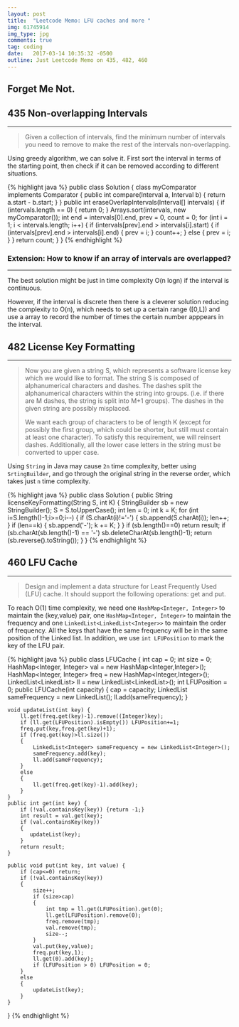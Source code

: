 ```yaml
---
layout: post
title:  "Leetcode Memo: LFU caches and more "
img: 61745914
img_type: jpg
comments: true
tag: coding
date:   2017-03-14 10:35:32 -0500
outline: Just Leetcode Memo on 435, 482, 460 
---
```


Forget Me Not.
---
## 435 Non-overlapping Intervals
---
>Given a collection of intervals, find the minimum number of intervals you need to remove to make the rest of the intervals non-overlapping.

Using greedy algorithm, we can solve it. First sort the interval in terms of the starting point, then check if it can be removed according to different situations.

{% highlight java %}
public class Solution {
    class myComparator implements Comparator<Interval> {
        public int compare(Interval a, Interval b) {
            return a.start - b.start;
        }
    }
    public int eraseOverlapIntervals(Interval[] intervals) {
        if (intervals.length == 0) {
            return 0;
        }
        Arrays.sort(intervals, new myComparator());
        int end = intervals[0].end, prev = 0, count = 0;
        for (int i = 1; i < intervals.length; i++) {
            if (intervals[prev].end > intervals[i].start) {
                if (intervals[prev].end > intervals[i].end) {
                    prev = i;
                }
                count++;
            } else {
                prev = i;
            }
        }
        return count;
    }
}
{% endhighlight %}

### Extension: How to know if an array of intervals are overlapped?
---
The best solution might be just in time complexity O(n logn) if the interval is continuous. 

However, if the interval is discrete then there is a cleverer solution reducing the complexity to O(n), which needs to set up a certain range ([0,L]) and use a array to record the number of times the certain number apppears in the interval.

## 482 License Key Formatting
---
>Now you are given a string S, which represents a software license key which we would like to format. The string S is composed of alphanumerical characters and dashes. The dashes split the alphanumerical characters within the string into groups. (i.e. if there are M dashes, the string is split into M+1 groups). The dashes in the given string are possibly misplaced.
>
>We want each group of characters to be of length K (except for possibly the first group, which could be shorter, but still must contain at least one character). To satisfy this requirement, we will reinsert dashes. Additionally, all the lower case letters in the string must be converted to upper case.

Using `String` in Java may cause `2n` time complexity, better using `SrtingBuilder`, and go through the original string in the reverse order, which takes just `n` time complexity.

{% highlight java %}
public class Solution {
    public String licenseKeyFormatting(String S, int K) {
        StringBuilder sb = new StringBuilder();
        S = S.toUpperCase();
        int len = 0;
        int k = K;
        for (int i=S.length()-1;i>=0;i--)
        {
            if (S.charAt(i)!='-')
            {
                sb.append(S.charAt(i));
                len++;
            }
            if (len==k) 
            {
                sb.append('-');
                k += K;
            }
        }
        if (sb.length()==0) return result;
        if (sb.charAt(sb.length()-1) == '-')
            sb.deleteCharAt(sb.length()-1);
        return (sb.reverse().toString());
    }
}
{% endhighlight %}

## 460 LFU Cache
---
>Design and implement a data structure for Least Frequently Used (LFU) cache. It should support the following operations: get and put.

To reach O(1) time complexity, we need one `HashMap<Integer, Integer>` to maintain the (key,value) pair, one `HashMap<Integer, Integer>` to maintain the frequency and one `LinkedList<LinkedList<Integer>>` to maintain the order of frequency. All the keys that have the same frequency will be in the same position of the Linked list. In addition, we use `int LFUPosition` to mark the key of the LFU pair.


{% highlight java %}
public class LFUCache {
    int cap = 0;
    int size = 0;
    HashMap<Integer, Integer> val = new HashMap<Integer,Integer>();
    HashMap<Integer, Integer> freq = new HashMap<Integer,Integer>();
    LinkedList<LinkedList<Integer>> ll = new LinkedList<LinkedList<Integer>>();
    int LFUPosition = 0;
    public LFUCache(int capacity) {
        cap = capacity;
        LinkedList<Integer> sameFrequency = new LinkedList<Integer>();
        ll.add(sameFrequency);
    }
    
    void updateList(int key) {
        ll.get(freq.get(key)-1).remove((Integer)key);
        if (ll.get(LFUPosition).isEmpty()) LFUPosition+=1;
        freq.put(key,freq.get(key)+1);
        if (freq.get(key)>ll.size())
        {
            LinkedList<Integer> sameFrequency = new LinkedList<Integer>();
            sameFrequency.add(key);
            ll.add(sameFrequency);
        }
        else
        {
            ll.get(freq.get(key)-1).add(key);
        }        
    }
    public int get(int key) {
        if (!val.containsKey(key)) {return -1;}
        int result = val.get(key);
        if (val.containsKey(key))
        {
           updateList(key);
        }        
        return result;
    }
    
    public void put(int key, int value) {
        if (cap<=0) return;
        if (!val.containsKey(key))
        {
            size++;
            if (size>cap)
            {
                int tmp = ll.get(LFUPosition).get(0);
                ll.get(LFUPosition).remove(0);
                freq.remove(tmp);
                val.remove(tmp);
                size--;
            }
            val.put(key,value);
            freq.put(key,1);
            ll.get(0).add(key);
            if (LFUPosition > 0) LFUPosition = 0;
        }
        else
        {
            updateList(key);
        }
    }
}
{% endhighlight %}

